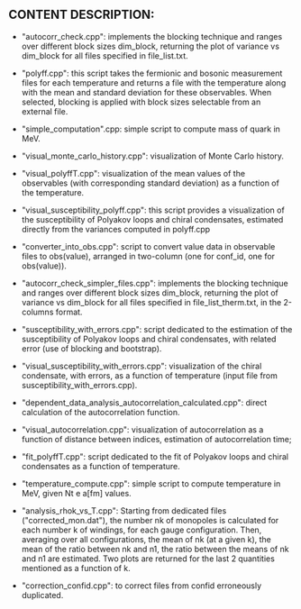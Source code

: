 ## CONTENT DESCRIPTION:

- "autocorr_check.cpp": implements the blocking technique and ranges over different block sizes dim_block, returning the plot of variance vs dim_block for all files specified in file_list.txt.

- "polyff.cpp": this script takes the fermionic and bosonic measurement files for each temperature and returns a file with the temperature along with the mean and standard deviation for these observables. When selected, blocking is applied with block sizes selectable from an external file.

- "simple_computation".cpp: simple script to compute mass of quark in MeV.

- "visual_monte_carlo_history.cpp": visualization of Monte Carlo history.

- "visual_polyffT.cpp": visualization of the mean values ​​of the observables (with corresponding standard deviation) as a function of the temperature.

- "visual_susceptibility_polyff.cpp": this script provides a visualization of the susceptibility of Polyakov loops and chiral condensates, estimated directly from the variances computed in polyff.cpp

- "converter_into_obs.cpp": script to convert value data in observable files to obs(value), arranged in two-column (one for conf_id, one for obs(value)).

- "autocorr_check_simpler_files.cpp":  implements the blocking technique and ranges over different block sizes dim_block, returning the plot of variance vs dim_block for all files specified in file_list_therm.txt, in the 2-columns format.

- "susceptibility_with_errors.cpp": script dedicated to the estimation of the susceptibility of Polyakov loops and chiral condensates, with related error (use of blocking and bootstrap).

- "visual_susceptibility_with_errors.cpp": visualization of the chiral condensate, with errors, as a function of temperature (input file from susceptibility_with_errors.cpp).

- "dependent_data_analysis_autocorrelation_calculated.cpp": direct calculation of the autocorrelation function.

- "visual_autocorrelation.cpp": visualization of autocorrelation as a function of distance between indices, estimation of autocorrelation time;

- "fit_polyffT.cpp": script dedicated to the fit of Polyakov loops and chiral condensates as a function of temperature.

- "temperature_compute.cpp": simple script to compute temperature in MeV, given Nt e a[fm] values.

- "analysis_rhok_vs_T.cpp": Starting from dedicated files ("corrected_mon.dat"), the number nk of monopoles is calculated for each number k of windings, for each gauge configuration. Then, averaging over all configurations, the mean of nk (at a given k), the mean of the ratio between nk and n1, the ratio between the means of nk and n1 are estimated. Two plots are returned for the last 2 quantities mentioned as a function of k.

- "correction_confid.cpp": to correct files from confid erroneously duplicated.


